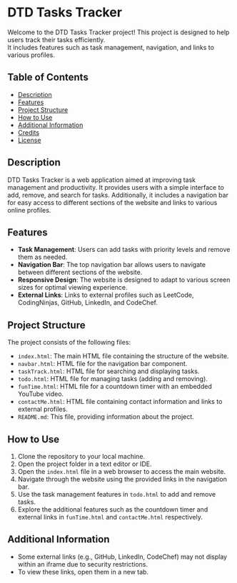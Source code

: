 # DTD Tasks Tracker

Welcome to the DTD Tasks Tracker project! This project is designed to help users track their tasks efficiently. <br/>It includes features such as task management, navigation, and links to various profiles.

## Table of Contents
- [Description](#description)
- [Features](#features)
- [Project Structure](#project-structure)
- [How to Use](#how-to-use)
- [Additional Information](#additional-information)
- [Credits](#credits)
- [License](#license)

## Description
DTD Tasks Tracker is a web application aimed at improving task management and productivity. It provides users with a simple interface to add, remove, and search for tasks. Additionally, it includes a navigation bar for easy access to different sections of the website and links to various online profiles.

## Features
- **Task Management**: Users can add tasks with priority levels and remove them as needed.
- **Navigation Bar**: The top navigation bar allows users to navigate between different sections of the website.
- **Responsive Design**: The website is designed to adapt to various screen sizes for optimal viewing experience.
- **External Links**: Links to external profiles such as LeetCode, CodingNinjas, GitHub, LinkedIn, and CodeChef.

## Project Structure
The project consists of the following files:
- `index.html`: The main HTML file containing the structure of the website.
- `navbar.html`: HTML file for the navigation bar component.
- `taskTrack.html`: HTML file for searching and displaying tasks.
- `todo.html`: HTML file for managing tasks (adding and removing).
- `funTime.html`: HTML file for a countdown timer with an embedded YouTube video.
- `contactMe.html`: HTML file containing contact information and links to external profiles.
- `README.md`: This file, providing information about the project.

## How to Use
1. Clone the repository to your local machine.
2. Open the project folder in a text editor or IDE.
3. Open the `index.html` file in a web browser to access the main website.
4. Navigate through the website using the provided links in the navigation bar.
5. Use the task management features in `todo.html` to add and remove tasks.
6. Explore the additional features such as the countdown timer and external links in `funTime.html` and `contactMe.html` respectively.

## Additional Information
- Some external links (e.g., GitHub, LinkedIn, CodeChef) may not display within an iframe due to security restrictions.
- To view these links, open them in a new tab.

